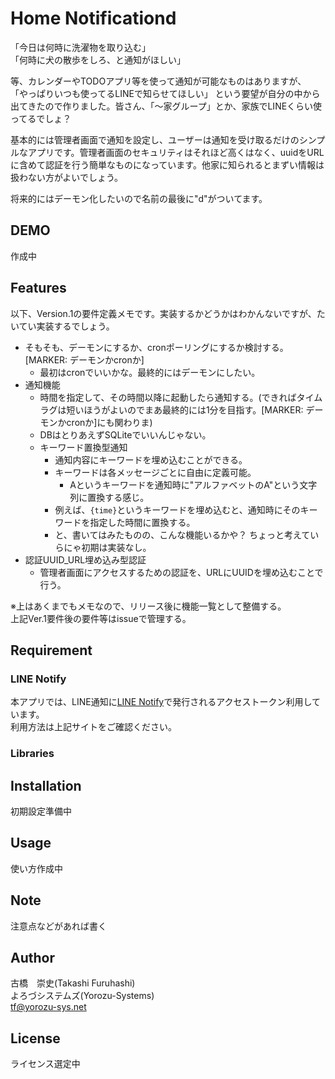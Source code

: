 # Home Notificationd

「今日は何時に洗濯物を取り込む」  
「何時に犬の散歩をしろ、と通知がほしい」

等、カレンダーやTODOアプリ等を使って通知が可能なものはありますが、
「やっぱりいつも使ってるLINEで知らせてほしい」
という要望が自分の中から出てきたので作りました。皆さん、「～家グループ」とか、家族でLINEくらい使ってるでしょ？

基本的には管理者画面で通知を設定し、ユーザーは通知を受け取るだけのシンプルなアプリです。管理者画面のセキュリティはそれほど高くはなく、uuidをURLに含めて認証を行う簡単なものになっています。他家に知られるとまずい情報は扱わない方がよいでしょう。

将来的にはデーモン化したいので名前の最後に"d"がついてます。

## DEMO

作成中

## Features

以下、Version.1の要件定義メモです。実装するかどうかはわかんないですが、たいてい実装するでしょう。

- そもそも、デーモンにするか、cronポーリングにするか検討する。[MARKER: デーモンかcronか]
  - 最初はcronでいいかな。最終的にはデーモンにしたい。
- 通知機能
  - 時間を指定して、その時間以降に起動したら通知する。(できればタイムラグは短いほうがよいのでまあ最終的には1分を目指す。[MARKER: デーモンかcronか]にも関わりま)
  - DBはとりあえずSQLiteでいいんじゃない。
  - キーワード置換型通知
    - 通知内容にキーワードを埋め込むことができる。
    - キーワードは各メッセージごとに自由に定義可能。
      - Aというキーワードを通知時に"アルファベットのA"という文字列に置換する感じ。
    - 例えば、`{time}`というキーワードを埋め込むと、通知時にそのキーワードを指定した時間に置換する。
    - と、書いてはみたものの、こんな機能いるかや？ ちょっと考えていらにゃ初期は実装なし。
- 認証UUID_URL埋め込み型認証
  - 管理者画面にアクセスするための認証を、URLにUUIDを埋め込むことで行う。

※上はあくまでもメモなので、リリース後に機能一覧として整備する。  
上記Ver.1要件後の要件等はissueで管理する。

## Requirement

### LINE Notify

本アプリでは、LINE通知に[LINE Notify](https://notify-bot.line.me/ja/)で発行されるアクセストークン利用しています。  
利用方法は上記サイトをご確認ください。

### Libraries

## Installation

初期設定準備中

## Usage

使い方作成中

## Note

注意点などがあれば書く

## Author

古橋　崇史(Takashi Furuhashi)  
よろづシステムズ(Yorozu-Systems)  
<tf@yorozu-sys.net>  

## License

ライセンス選定中

